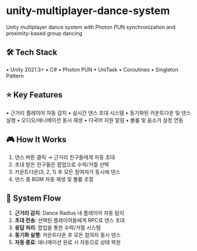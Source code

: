# unity-multiplayer-dance-system

Unity multiplayer dance system with Photon PUN synchronization and proximity-based group dancing

## 🛠 Tech Stack

• Unity 2021.3+
• C#
• Photon PUN
• UniTask
• Coroutines
• Singleton Pattern

## ⭐ Key Features

• 근거리 플레이어 자동 감지
• 실시간 댄스 초대 시스템
• 동기화된 카운트다운 및 댄스 실행
• 오디오/애니메이션 동시 재생
• 다국어 지원 알림
• 볼륨 및 음소거 설정 연동

## 🎮 How It Works

1. 댄스 버튼 클릭 → 근거리 친구들에게 자동 초대
2. 초대 받은 친구들은 팝업으로 수락/거절 선택  
3. 카운트다운(3, 2, 1) 후 모든 참여자가 동시에 댄스
4. 댄스 중 BGM 자동 재생 및 볼륨 조절

## 🎯 System Flow

1. **근거리 감지**: Dance Radius 내 플레이어 자동 탐지
2. **초대 전송**: 선택된 플레이어들에게 RPC로 댄스 초대
3. **응답 처리**: 팝업을 통한 수락/거절 시스템
4. **동기화 실행**: 카운트다운 후 모든 참여자 동시 댄스
5. **자동 종료**: 애니메이션 완료 시 자동으로 상태 복원
